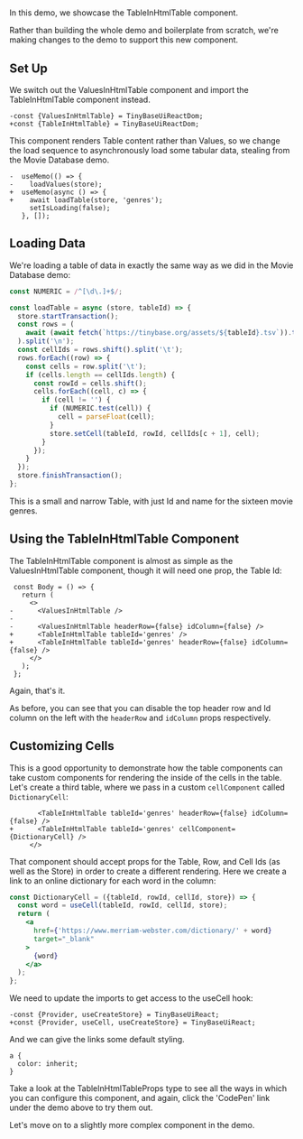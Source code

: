 # <TableInHtmlTable />

In this demo, we showcase the TableInHtmlTable component.

Rather than building the whole demo and boilerplate from scratch, we're making
changes to the <ValuesInHtmlTable /> demo to support this new component.

[base]: # '<ValuesInHtmlTable />'

## Set Up

We switch out the ValuesInHtmlTable component and import the TableInHtmlTable
component instead.

```diff-js
-const {ValuesInHtmlTable} = TinyBaseUiReactDom;
+const {TableInHtmlTable} = TinyBaseUiReactDom;
```

This component renders Table content rather than Values, so we change the load
sequence to asynchronously load some tabular data, stealing from the Movie
Database demo.

```diff-jsx
-  useMemo(() => {
-    loadValues(store);
+  useMemo(async () => {
+    await loadTable(store, 'genres');
     setIsLoading(false);
   }, []);
```

## Loading Data

We're loading a table of data in exactly the same way as we did in the Movie
Database demo:

```js
const NUMERIC = /^[\d\.]+$/;

const loadTable = async (store, tableId) => {
  store.startTransaction();
  const rows = (
    await (await fetch(`https://tinybase.org/assets/${tableId}.tsv`)).text()
  ).split('\n');
  const cellIds = rows.shift().split('\t');
  rows.forEach((row) => {
    const cells = row.split('\t');
    if (cells.length == cellIds.length) {
      const rowId = cells.shift();
      cells.forEach((cell, c) => {
        if (cell != '') {
          if (NUMERIC.test(cell)) {
            cell = parseFloat(cell);
          }
          store.setCell(tableId, rowId, cellIds[c + 1], cell);
        }
      });
    }
  });
  store.finishTransaction();
};
```

This is a small and narrow Table, with just Id and name for the sixteen movie
genres.

## Using the TableInHtmlTable Component

The TableInHtmlTable component is almost as simple as the ValuesInHtmlTable
component, though it will need one prop, the Table Id:

```diff-jsx
 const Body = () => {
   return (
     <>
-      <ValuesInHtmlTable />
-
-      <ValuesInHtmlTable headerRow={false} idColumn={false} />
+      <TableInHtmlTable tableId='genres' />
+      <TableInHtmlTable tableId='genres' headerRow={false} idColumn={false} />
     </>
   );
 };
```

Again, that's it.

As before, you can see that you can disable the top header row and Id column on
the left with the `headerRow` and `idColumn` props respectively.

## Customizing Cells

This is a good opportunity to demonstrate how the table components can take
custom components for rendering the inside of the cells in the table. Let's
create a third table, where we pass in a custom `cellComponent` called
`DictionaryCell`:

```diff-jsx
       <TableInHtmlTable tableId='genres' headerRow={false} idColumn={false} />
+      <TableInHtmlTable tableId='genres' cellComponent={DictionaryCell} />
     </>
```

That component should accept props for the Table, Row, and Cell Ids (as well as
the Store) in order to create a different rendering. Here we create a link to an
online dictionary for each word in the column:

```jsx
const DictionaryCell = ({tableId, rowId, cellId, store}) => {
  const word = useCell(tableId, rowId, cellId, store);
  return (
    <a
      href={'https://www.merriam-webster.com/dictionary/' + word}
      target="_blank"
    >
      {word}
    </a>
  );
};
```

We need to update the imports to get access to the useCell hook:

```diff-js
-const {Provider, useCreateStore} = TinyBaseUiReact;
+const {Provider, useCell, useCreateStore} = TinyBaseUiReact;
```

And we can give the links some default styling.

```less
a {
  color: inherit;
}
```

Take a look at the TableInHtmlTableProps type to see all the ways in which you
can configure this component, and again, click the 'CodePen' link under the demo
above to try them out.

Let's move on to a slightly more complex component in the
<SortedTableInHtmlTable /> demo.
